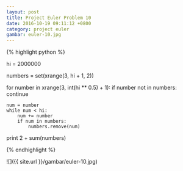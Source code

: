```yaml
---
layout: post
title: Project Euler Problem 10
date: 2016-10-19 09:11:12 +0800
category: project euler
gambar: euler-10.jpg
---
```


{% highlight python %}

hi = 2000000

numbers = set(xrange(3, hi + 1, 2))

for number in xrange(3, int(hi ** 0.5) + 1):
	if number not in numbers:
		continue

	num = number
	while num < hi:
		num += number
		if num in numbers:
			numbers.remove(num)

print 2 + sum(numbers)

{% endhighlight %}

<!-- more -->

![]({{ site.url }}/gambar/euler-10.jpg)